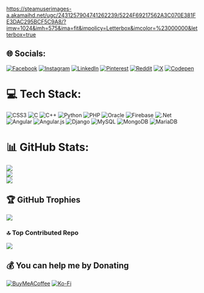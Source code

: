 https://steamuserimages-a.akamaihd.net/ugc/2431257904741262239/5224F69217562A3C070E381FE3DAC295BCF5C9A8/?imw=1024&imh=575&ima=fit&impolicy=Letterbox&imcolor=%23000000&letterbox=true


## 🌐 Socials:
[![Facebook](https://img.shields.io/badge/Facebook-%231877F2.svg?logo=Facebook&logoColor=white)](https://facebook.com/shahid) [![Instagram](https://img.shields.io/badge/Instagram-%23E4405F.svg?logo=Instagram&logoColor=white)](https://instagram.com/shahid) [![LinkedIn](https://img.shields.io/badge/LinkedIn-%230077B5.svg?logo=linkedin&logoColor=white)](https://linkedin.com/in/shahid) [![Pinterest](https://img.shields.io/badge/Pinterest-%23E60023.svg?logo=Pinterest&logoColor=white)](https://pinterest.com/shahid) [![Reddit](https://img.shields.io/badge/Reddit-%23FF4500.svg?logo=Reddit&logoColor=white)](https://reddit.com/user/shahid) [![X](https://img.shields.io/badge/X-black.svg?logo=X&logoColor=white)](https://x.com/shahid) [![Codepen](https://img.shields.io/badge/Codepen-000000?style=for-the-badge&logo=codepen&logoColor=white)](https://codepen.io/shahid) 

# 💻 Tech Stack:
![CSS3](https://img.shields.io/badge/css3-%231572B6.svg?style=plastic&logo=css3&logoColor=white) ![C](https://img.shields.io/badge/c-%2300599C.svg?style=plastic&logo=c&logoColor=white) ![C++](https://img.shields.io/badge/c++-%2300599C.svg?style=plastic&logo=c%2B%2B&logoColor=white) ![Python](https://img.shields.io/badge/python-3670A0?style=plastic&logo=python&logoColor=ffdd54) ![PHP](https://img.shields.io/badge/php-%23777BB4.svg?style=plastic&logo=php&logoColor=white) ![Oracle](https://img.shields.io/badge/Oracle-F80000?style=plastic&logo=oracle&logoColor=white) ![Firebase](https://img.shields.io/badge/firebase-%23039BE5.svg?style=plastic&logo=firebase) ![.Net](https://img.shields.io/badge/.NET-5C2D91?style=plastic&logo=.net&logoColor=white) ![Angular](https://img.shields.io/badge/angular-%23DD0031.svg?style=plastic&logo=angular&logoColor=white) ![Angular.js](https://img.shields.io/badge/angular.js-%23E23237.svg?style=plastic&logo=angularjs&logoColor=white) ![Django](https://img.shields.io/badge/django-%23092E20.svg?style=plastic&logo=django&logoColor=white) ![MySQL](https://img.shields.io/badge/mysql-4479A1.svg?style=plastic&logo=mysql&logoColor=white) ![MongoDB](https://img.shields.io/badge/MongoDB-%234ea94b.svg?style=plastic&logo=mongodb&logoColor=white) ![MariaDB](https://img.shields.io/badge/MariaDB-003545?style=plastic&logo=mariadb&logoColor=white)
# 📊 GitHub Stats:
![](https://github-readme-stats.vercel.app/api?username=SHAHID&theme=ambient_gradient&hide_border=false&include_all_commits=true&count_private=true)<br/>
![](https://github-readme-streak-stats.herokuapp.com/?user=SHAHID&theme=ambient_gradient&hide_border=false)<br/>
![](https://github-readme-stats.vercel.app/api/top-langs/?username=SHAHID&theme=ambient_gradient&hide_border=false&include_all_commits=true&count_private=true&layout=compact)

## 🏆 GitHub Trophies
![](https://github-profile-trophy.vercel.app/?username=SHAHID&theme=radical&no-frame=false&no-bg=false&margin-w=4)

### 🔝 Top Contributed Repo
![](https://github-contributor-stats.vercel.app/api?username=SHAHID&limit=5&theme=dark&combine_all_yearly_contributions=true)

  ## 💰 You can help me by Donating
  [![BuyMeACoffee](https://img.shields.io/badge/Buy%20Me%20a%20Coffee-ffdd00?style=for-the-badge&logo=buy-me-a-coffee&logoColor=black)](https://buymeacoffee.com/shahid) [![Ko-Fi](https://img.shields.io/badge/Ko--fi-F16061?style=for-the-badge&logo=ko-fi&logoColor=white)](https://ko-fi.com/shahid) 

  
<!-- Proudly created with GPRM ( https://gprm.itsvg.in ) -->
